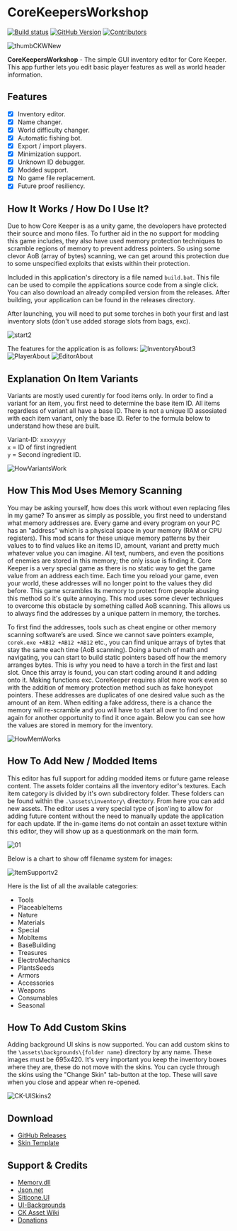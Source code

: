 
# CoreKeepersWorkshop

[![Build status](https://ci.appveyor.com/api/projects/status/louecd5l7lvp4hvo?svg=true)](https://ci.appveyor.com/project/RussDev7/corekeepersworkshop) [![GitHub Version](https://img.shields.io/github/tag/RussDev7/CoreKeepersWorkshop?label=GitHub)](https://github.com/RussDev7/CoreKeepersWorkshop) [![Contributors](https://img.shields.io/github/contributors/RussDev7/CoreKeepersWorkshop)](https://github.com/RussDev7/CoreKeepersWorkshop)

![thumbCKWNew](https://user-images.githubusercontent.com/33048298/190870510-69e52e39-fd39-4fea-a705-fdb44dac93df.png)

**CoreKeepersWorkshop** - The simple GUI inventory editor for Core Keeper. This app further lets you edit basic player features as well as world header information.

## Features
 - [x] Inventory editor. 
 - [x] Name changer. 
 - [x] World difficulty changer. 
 - [x] Automatic fishing bot. 
 - [x] Export / import players. 
 - [x] Minimization support. 
 - [x] Unknown ID debugger. 
 - [x] Modded support.
 - [x] No game file replacement. 
 - [x] Future proof resiliency.
 
## How It Works / How Do I Use It?
Due to how Core Keeper is as a unity game, the devolopers have protected their source and mono files. To further aid in the no support for modding this game includes, they also have used memory protection techniques to scramble regions of memory to prevent address pointers. So using some clevor AoB (array of bytes) scanning, we can get around this protection due to some unspecified exploits that exists within their protection.

Included in this application's directory is a file named `build.bat`. This file can be used to compile the applications source code from a single click. You can also download an already compiled version from the releases. After building, your application can be found in the releases directory.

After launching, you will need to put some torches in both your first and last inventory slots (don't use added storage slots from bags, exc).

![start2](https://user-images.githubusercontent.com/33048298/190875320-ac4f5496-2b0f-480c-b7f4-0f7179d2d423.png)

The features for the application is as follows:
![InventoryAbout3](https://user-images.githubusercontent.com/33048298/202617651-b8d8ccfb-4e39-45f9-9fa4-f2a66dcb2797.png)
![PlayerAbout](https://user-images.githubusercontent.com/33048298/190877329-170e2c23-2271-4de6-8d4a-e4fafa9f5b43.png)
![EditorAbout](https://user-images.githubusercontent.com/33048298/190877333-99fda451-1cfe-4962-941b-e8bb7d54a30d.PNG)

## Explanation On Item Variants
Variants are mostly used curently for food items only. In order to find a variant for an item, you first need to determine the base item ID. All items regardless of variant all have a base ID. There is not a unique ID assosiated with each item variant, only the base ID. Refer to the formula below to understand how these are built.

Variant-ID: `xxxxyyyy`\
`x` = ID of first ingredient\
`y` = Second ingredient ID.

![HowVariantsWork](https://user-images.githubusercontent.com/33048298/203685712-03d340d2-ef94-41ad-bd7e-6c4fa8088a1e.png)

## How This Mod Uses Memory Scanning
You may be asking yourself, how does this work without even replacing files in my game? To answer as simply as possible, you first need to understand what memory addresses are. Every game and every program on your PC has an "address" which is a physical space in your memory (RAM or CPU registers). This mod scans for these unique memory patterns by their values to to find values like an items ID, amount, variant and pretty much whatever value you can imagine. All text, numbers, and even the positions of enemies are stored in this memory; the only issue is finding it. Core Keeper is a very special game as there is no static way to get the game value from an address each time. Each time you reload your game, even your world, these addresses will no longer point to the values they did before. This game scrambles its memory to protect from people abusing this method so it's quite annoying. This mod uses some clever techniques to overcome this obstacle by something called AoB scanning. This allows us to always find the addresses by a unique pattern in memory, the torches.

To first find the addresses, tools such as cheat engine or other memory scanning software’s are used. Since we cannot save pointers example, `corek.exe +AB12 +AB12 +AB12` etc., you can find unique arrays of bytes that stay the same each time (AoB scanning). Doing a bunch of math and navigating, you can start to build static pointers based off how the memory arranges bytes. This is why you need to have a torch in the first and last slot. Once this array is found, you can start coding around it and adding onto it. Making functions exc. CoreKeeper requires allot more work even so with the addition of memory protection method such as fake honeypot pointers. These addresses are duplicates of one desired value such as the amount of an item. When editing a fake address, there is a chance the memory will re-scramble and you will have to start all over to find once again for another opportunity to find it once again. Below you can see how the values are stored in memory for the inventory.

![HowMemWorks](https://user-images.githubusercontent.com/33048298/203687176-72f493b0-0186-4cea-a5f9-16c3555efb20.png)

## How To Add New / Modded Items
This editor has full support for adding modded items or future game release content. The assets folder contains all the inventory editor's textures. Each item category is divided by it's own subdirectory folder. These folders can be found within the `.\assets\inventory\` directory. From here you can add new assets. The editor uses a very special type of json'ing to allow for adding future content without the need to manually update the application for each update. If the in-game items do not contain an asset texture within this editor, they will show up as a questionmark on the main form. 

![01](https://user-images.githubusercontent.com/33048298/190876339-6153add9-0558-4759-969f-a14f2dddbe7f.PNG)

Below is a chart to show off filename system for images:

![ItemSupportv2](https://user-images.githubusercontent.com/33048298/190885823-8f0b7a7a-0abd-4f45-b11a-76d67c52f466.png)

Here is the list of all the available categories:

 - Tools
 - PlaceableItems
 - Nature
 - Materials
 - Special
 - MobItems
 - BaseBuilding
 - Treasures
 - ElectroMechanics
 - PlantsSeeds
 - Armors
 - Accessories
 - Weapons
 - Consumables
 - Seasonal

## How To Add Custom Skins
Adding background UI skins is now supported. You can add custom skins to the `\assets\backgrounds\{folder name}` directory by any name. These images must be 695x420. It's very important you keep the inventory boxes where they are, these do not move with the skins. You can cycle through the skins using the "Change Skin" tab-button at the top. These will save when you close and appear when re-opened.

![CK-UISkins2](https://user-images.githubusercontent.com/33048298/206583351-3a6dde45-43f2-43b2-991d-b931b17d9bf3.gif)

## Download

- [GitHub Releases](https://github.com/RussDev7/CoreKeepersWorkshop/releases)
- [Skin Template](https://raw.githubusercontent.com/RussDev7/CoreKeepersWorkshop/main/src/CoreKeeperInventoryEditor/images/SkinTemplate.png)

## Support & Credits

- [Memory.dll](https://github.com/erfg12/memory.dll)
- [Json.net](https://www.newtonsoft.com/json)
- [Siticone.UI](https://www.nuget.org/packages/Siticone.Desktop.UI/)
- [UI-Backgrounds](https://discord.com/users/229227672121769984/)
- [CK Asset Wiki](https://corekeeper.wikizet.com/en/Core_Keeper_Wiki)
- [Donations](https://www.paypal.com/cgi-bin/webscr?cmd=_donations&business=imthedude030@gmail.com&lc=US&item_name=Donation&currency_code=USD&bn=PP%2dDonationsBF)
